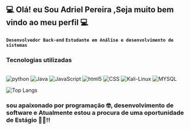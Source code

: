 ## 💻 Olá! eu Sou Adriel Pereira ,Seja muito  bem vindo ao meu perfil 💻 

**` Desenvolvedor Back-end `** 
**` Estudante em Análise e desenvolvimento de sistemas `**


### Tecnologias utilizadas 

<div style="display: inline_block"><br/>
    <img aling="center" alt="python" src="https://img.shields.io/badge/Python-3776AB?style=for-the-badge&logo=python&logoColor=white"/>
    <img aling="center" alt="Java" src="https://img.shields.io/badge/Java-ED8B00?style=for-the-badge&logo=openjdk&logoColor=white"/>
    <img aling="center" alt="JavaScript" src="https://img.shields.io/badge/JavaScript-F7DF1E?style=for-the-badge&logo=javascript&logoColor=black"/>
    <img aling="center" alt="html5" src="https://img.shields.io/badge/HTML-239120?style=for-the-badge&logo=html5&logoColor=white"/>
    <img aling="center" alt="CSS" src="https://img.shields.io/badge/CSS-239120?&style=for-the-badge&logo=css3&logoColor=white"/>
    <img aling="center" alt="Kali-Linux" src="https://img.shields.io/badge/Kali_Linux-557C94?style=for-the-badge&logo=kali-linux&logoColor=white"/>
    <img aling="center" alt="MYSQL" src="https://img.shields.io/badge/MySQL-00000F?style=for-the-badge&logo=mysql&logoColor=white"/>

</div>



![Top Langs](https://github-readme-stats.vercel.app/api/top-langs/?username=AdrielpMonteiro&hide_progress=true)

### sou apaixonado por programação 🤓, desenvolvimento de software e Atualmente estou a procura  de  uma oportunidade de Estágio 🚀🚀!! 



